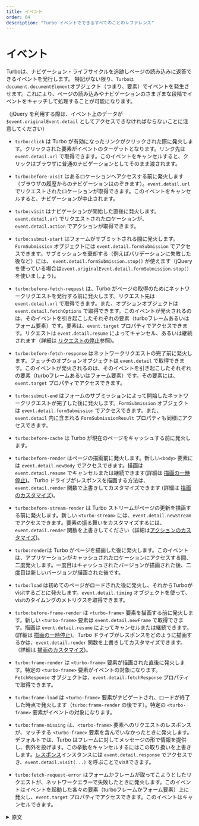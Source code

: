```yaml
---
title: イベント
order: 04
description: "Turbo イベントでできるすべてのことのレファレンス"
---
```


# イベント

Turboは、ナビゲーション・ライフサイクルを追跡しページの読み込みに返答できるイベントを発行します。
特記がない限り、`Turboはdocument.documentElement`オブジェクト（つまり、<html>要素）でイベントを発生させます。これにより、ページの読み込みやナビゲーションのさまざまな段階でイベントをキャッチして処理することが可能になります。

（jQuery を利用する際は、イベント上のデータが `$event.originalEvent.detail` としてアクセスできなければならないことに注意してください）

* `turbo:click` は Turbo が有効になったリンクがクリックされた際に発火します。クリックされた要素がイベントのターゲットとなります。リンク先は `event.detail.url` で取得できます。このイベントをキャンセルすると、クリックはブラウザに普通のナビゲーションとしてそのまま渡されます。

* `turbo:before-visit` はあるロケーションへアクセスする前に発火します（ブラウザの履歴からのナビゲーションはのぞきます）。`event.detail.url` でリクエストされたロケーションが取得できます。このイベントをキャンセルすると、ナビゲーションが中止されます。

* `turbo:visit` はナビゲーションが開始した直後に発火します。`event.detail.url` でリクエストされたロケーションが、 `event.detail.action` でアクションが取得できます。

* `turbo:submit-start` はフォームがサブミットされる間に発火します。`FormSubmission` オブジェクトには `event.detail.formSubmission` でアクセスできます。サブミッションを棄却する（例えばバリデーションに失敗した後など）には、 `event.detail.formSubmission.stop()` が使えます（jQueryを使っている場合は`event.originalEvent.detail.formSubmission.stop()` を使いましょう）。

* `turbo:before-fetch-request` は、Turbo がページの取得のためにネットワークリクエストを発行する前に発火します。リクエスト先は `event.detail.url` で取得できます。また、オプションオブジェクトは `event.detail.fetchOptions` で取得できます。このイベントが発火されるのは、そのイベントを引き起こしたそれぞれの要素（turboフレームあるいはフォーム要素）です。要素は、`event.target` プロパティでアクセスできます。リクエストは `event.detail.resume` によってキャンセル、あるいは継続されます（詳細は [リクエストの停止](https://everyleaf.github.io/hotwire_ja/turbo/handbook/drive#リクエストの停止)参照)。

* `turbo:before-fetch-response`  はネットワークリクエストの完了前に発火します。フェッチのオプションオブジェクトは `event.detail` で取得できます。このイベントが発火されるのは、そのイベントを引き起こしたそれぞれの要素（turboフレームあるいはフォーム要素）です。その要素には、`event.target` プロパティでアクセスできます。

* `turbo:submit-end` はフォームのサブミッションによって開始したネットワークリクエストが完了した後に発火します。`FormSubmission` オブジェクトは `event.detail.formSubmission` でアクセスできます。また、 `event.detail` 内に含まれる `FormSubmissionResult` プロパティも同様にアクセスできます。

* `turbo:before-cache`  は Turbo が現在のページをキャッシュする前に発火します。

* `turbo:before-render` はページの描画前に発火します。新しい`<body>` 要素には  `event.detail.newBody` でアクセスできます。描画は `event.detail.resume` でキャンセルまたは継続できます(詳細は [描画の一時停止](https://everyleaf.github.io/hotwire_ja/turbo/handbook/drive#描画の一時停止))。
 Turbo ドライブがレスポンスを描画する方法は、`event.detail.render` 関数で上書きしてカスタマイズできます (詳細は [描画のカスタマイズ](https://turbo.hotwired.dev/handbook/drive#custom-rendering))。

* `turbo:before-stream-render` は Turbo ストリームがページの更新を描画する前に発火します。新しい `<turbo-stream>` には、`event.detail.newStream` でアクセスできます。要素の振る舞いをカスタマイズするには、`event.detail.render` 関数を上書きしてください（詳細は[アクションのカスタマイズ](https://turbo.hotwired.dev/handbook/streams#custom-actions))。

* `turbo:render`は Turbo がページを描画した後に発火します。このイベントは、アプリケーションがキャッシュされたロケーションにアクセスする間、二度発火します。一度目はキャッシュされたバージョンが描画された後、二度目は新しいバージョンが描画された後です。

* `turbo:load` は初めてのページがロードされた後に発火し、それからTurboがvisitするごとに発火します。`event.detail.timing` オブジェクトを使って、visitのタイムングのメトリクスを取得できます。

* `turbo:before-frame-render` は `<turbo-frame>` 要素を描画する前に発火します。新しい `<turbo-frame>` 要素は `event.detail.newFrame` で取得できます。描画は `event.detail.resume` によってキャンセルまたは継続できます。(詳細は [描画の一時停止](https://everyleaf.github.io/hotwire_ja/turbo/handbook/drive#描画の一時停止))。Turbo ドライブがレスポンスをどのように描画するかは、`event.detail.render` 関数を上書きしてカスタマイズできます。 （詳細は [描画のカスタマイズ](https://turbo.hotwired.dev/handbook/frames#custom-rendering))。

* `turbo:frame-render` は `<turbo-frame>` 要素が描画された直後に発火します。特定の `<turbo-frame>` 要素がイベントの対象になります。 `FetchResponse` オブジェクトは、`event.detail.fetchResponse` プロパティで取得できます。

* `turbo:frame-load` は `<turbo-frame>` 要素がナビゲートされ、ロードが終了した時点で発火します（`turbo:frame-render` の後です）。特定の `<turbo-frame>` 要素がイベントの対象になります。

* `turbo:frame-missing` は、`<turbo-frame>` 要素へのリクエストのレスポンスが、マッチする `<turbo-frame>` 要素を含んでいなかったときに発火します。デフォルトでは、Turbo はフレームに対してメッセージの形で情報を提供し、例外を投げます。この挙動をキャンセルするにはこの取り扱いを上書きします。[レスポンス](https://developer.mozilla.org/ja/docs/Web/API/Response)インスタンスには `event.detail.response` でアクセスでき、`event.detail.visit(...)` を呼ぶことでvisitできます。

* `turbo:fetch-request-error` はフォームかフレームが取ってこようとしたリクエストが、ネットワークエラーで失敗したときに発火します。このイベントはイベントを起動した各々の要素（turboフレームかフォーム要素）上に発火し、`event.target` プロパティでアクセスできます。このイベントはキャンセルできます。

<details>
<summary>原文</summary>

# Events

Turbo emits events that allow you to track the navigation lifecycle and respond to page loading. Except where noted, Turbo fires events on the `document.documentElement` object (i.e., the `<html>` element).

(Note that when using jQuery, the data on the event must be accessed as `$event.originalEvent.detail`.)

* `turbo:click` fires when you click a Turbo-enabled link. The clicked element is the event target. Access the requested location with `event.detail.url`. Cancel this event to let the click fall through to the browser as normal navigation.
* `turbo:before-visit` fires before visiting a location, except when navigating by history. Access the requested location with `event.detail.url`. Cancel this event to prevent navigation.
* `turbo:visit` fires immediately after a visit starts. Access the requested location with `event.detail.url` and action with `event.detail.action`.
* `turbo:submit-start` fires during a form submission. Access the `FormSubmission` object with `event.detail.formSubmission`. Abort form submission (e.g. after validation failure) with `event.detail.formSubmission.stop()`. (use `event.originalEvent.detail.formSubmission.stop()` if you're using jQuery).
* `turbo:before-fetch-request` fires before Turbo issues a network request to fetch the page. Access the requested location with `event.detail.url` and the fetch options object with `event.detail.fetchOptions`. This event fires on the respective element (turbo-frame or form element) which triggers it and can be accessed with `event.target` property. Request can be canceled and continued with `event.detail.resume` (see [Pausing Requests](https://turbo.hotwired.dev/handbook/drive#pausing-requests)).
* `turbo:before-fetch-response` fires after the network request completes. Access the fetch options object with `event.detail`. This event fires on the respective element (turbo-frame or form element) which triggers it and can be accessed with `event.target` property.
* `turbo:submit-end` fires after the form submission-initiated network request completes. Access the `FormSubmission` object with `event.detail.formSubmission` along with `FormSubmissionResult` properties included within `event.detail`.
* `turbo:before-cache` fires before Turbo saves the current page to cache.
* `turbo:before-render` fires before rendering the page. Access the new `<body>` element with `event.detail.newBody`. Rendering can be canceled and continued with `event.detail.resume` (see [Pausing Rendering](https://turbo.hotwired.dev/handbook/drive#pausing-rendering)). Customize how Turbo Drive renders the response by overriding the `event.detail.render` function (see [Custom Rendering](https://turbo.hotwired.dev/handbook/drive#custom-rendering)).
* `turbo:before-stream-render` fires before rendering a Turbo Stream page update. Access the new `<turbo-stream>` element with `event.detail.newStream`. Customize the element's behavior by overriding the `event.detail.render` function (see [Custom Actions](https://turbo.hotwired.dev/handbook/streams#custom-actions)).
* `turbo:render` fires after Turbo renders the page. This event fires twice during an application visit to a cached location: once after rendering the cached version, and again after rendering the fresh version.
* `turbo:load` fires once after the initial page load, and again after every Turbo visit. Access visit timing metrics with the `event.detail.timing` object.
* `turbo:before-frame-render` fires before rendering the `<turbo-frame>` element. Access the new `<turbo-frame>` element with `event.detail.newFrame`. Rendering can be canceled and continued with `event.detail.resume` (see [Pausing Rendering](https://turbo.hotwired.dev/handbook/frames#pausing-rendering)). Customize how Turbo Drive renders the response by overriding the `event.detail.render` function (see [Custom Rendering](https://turbo.hotwired.dev/handbook/frames#custom-rendering)).
* `turbo:frame-render` fires right after a `<turbo-frame>` element renders its view. The specific `<turbo-frame>` element is the event target. Access the `FetchResponse` object with `event.detail.fetchResponse` property.
* `turbo:frame-load` fires when a `<turbo-frame>` element is navigated and finishes loading (fires after `turbo:frame-render`). The specific `<turbo-frame>` element is the event target.
* `turbo:frame-missing` fires when the response to a `<turbo-frame>` element request does not contain a matching `<turbo-frame>` element. By default, Turbo writes an informational message into the frame and throws an exception. Cancel this event to override this handling. You can access the [Response](https://developer.mozilla.org/en-US/docs/Web/API/Response) instance with `event.detail.response`, and perform a visit by calling `event.detail.visit(...)`.
* `turbo:fetch-request-error` fires when a form or frame fetch request fails due to network errors. This event fires on the respective element (turbo-frame or form element) which triggers it and can be accessed with `event.target` property. This event can be canceled.
</details>
